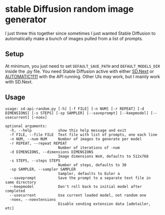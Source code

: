 # stable Diffusion random image generator

I just threw this together since sometimes I just wanted Stable Diffusion to automatically make a bunch of images pulled from a list of prompts.

## Setup
At minimum, you just need to set `DEFAULT_SAVE_PATH` and `DEFAULT_MODELS_DIR` inside the .py file. You need Stable Diffusion active with either 
[SD.Next](https://github.com/vladmandic/automatic) or [AUTOMATIC1111](https://github.com/AUTOMATIC1111/stable-diffusion-webui) with the API running. Other 
UIs may work, but I mainly work with SD.Next.

## Usage
```
usage: sd-api-random.py [-h] [-f FILE] [-n NUM] [-r REPEAT] [-d DIMENSIONS] [-s STEPS] [-sp SAMPLER] [--saveprompt] [--keepmodel] [--usecurrent] [-noex]

optional arguments:
  -h, --help            show this help message and exit
  -f FILE, --file FILE  Text file with list of prompts, one each line
  -n NUM, --num NUM     Number of images to generate per model
  -r REPEAT, --repeat REPEAT
                        Number of iterations of -num
  -d DIMENSIONS, --dimensions DIMENSIONS
                        Image dimensions WxH, defaults to 512x768
  -s STEPS, --steps STEPS
                        Number of steps, defaults to 30
  -sp SAMPLER, --sampler SAMPLER
                        Sampler, defaults to Euler a
  --saveprompt          Save the prompt to a separate text file in same directory
  --keepmodel           Don't roll back to initial model after completed
  --usecurrent          Use current loaded model, not random one
  -noex, --noextensions
                        Disable sending extension data [adetailer, etc]
```
